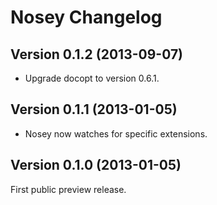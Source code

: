 Nosey Changelog
===============

Version 0.1.2 (2013-09-07)
--------------------------

- Upgrade docopt to version 0.6.1.


Version 0.1.1 (2013-01-05)
--------------------------

- Nosey now watches for specific extensions.


Version 0.1.0 (2013-01-05)
--------------------------

First public preview release.
